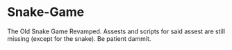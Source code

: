 # Snake-Game
The Old Snake Game Revamped. Assests and scripts for said assest are still missing (except for the snake). Be patient dammit. 
